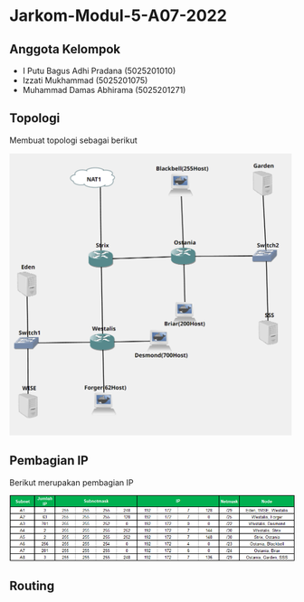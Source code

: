 # Jarkom-Modul-5-A07-2022

## Anggota Kelompok

- I Putu Bagus Adhi Pradana (5025201010)
- Izzati Mukhammad (5025201075)
- Muhammad Damas Abhirama (5025201271)

## Topologi
Membuat topologi sebagai berikut

![topologi!](img/topologi.png)

## Pembagian IP
Berikut merupakan pembagian IP

![pembagianIP!](img/pembagianIP.png)

## Routing
